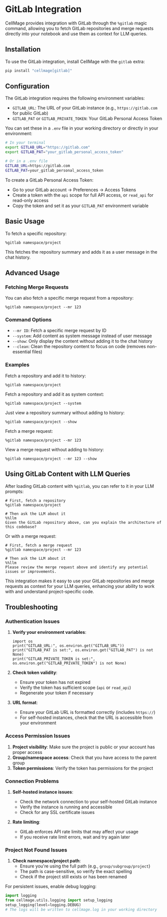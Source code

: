 # GitLab Integration

CellMage provides integration with GitLab through the `%gitlab` magic command, allowing you to fetch GitLab repositories and merge requests directly into your notebook and use them as context for LLM queries.

## Installation

To use the GitLab integration, install CellMage with the `gitlab` extra:

```bash
pip install "cellmage[gitlab]"
```

## Configuration

The GitLab integration requires the following environment variables:

- `GITLAB_URL`: The URL of your GitLab instance (e.g., `https://gitlab.com` for public GitLab)
- `GITLAB_PAT` or `GITLAB_PRIVATE_TOKEN`: Your GitLab Personal Access Token

You can set these in a `.env` file in your working directory or directly in your environment:

```bash
# In your terminal
export GITLAB_URL="https://gitlab.com"
export GITLAB_PAT="your_gitlab_personal_access_token"

# Or in a .env file
GITLAB_URL=https://gitlab.com
GITLAB_PAT=your_gitlab_personal_access_token
```

To create a GitLab Personal Access Token:
- Go to your GitLab account → Preferences → Access Tokens
- Create a token with the `api` scope for full API access, or `read_api` for read-only access
- Copy the token and set it as your `GITLAB_PAT` environment variable

## Basic Usage

To fetch a specific repository:

```ipython
%gitlab namespace/project
```

This fetches the repository summary and adds it as a user message in the chat history.

## Advanced Usage

### Fetching Merge Requests

You can also fetch a specific merge request from a repository:

```ipython
%gitlab namespace/project --mr 123
```

### Command Options

- `--mr ID`: Fetch a specific merge request by ID
- `--system`: Add content as system message instead of user message
- `--show`: Only display the content without adding it to the chat history
- `--clean`: Clean the repository content to focus on code (removes non-essential files)

### Examples

Fetch a repository and add it to history:
```ipython
%gitlab namespace/project
```

Fetch a repository and add it as system context:
```ipython
%gitlab namespace/project --system
```

Just view a repository summary without adding to history:
```ipython
%gitlab namespace/project --show
```

Fetch a merge request:
```ipython
%gitlab namespace/project --mr 123
```

View a merge request without adding to history:
```ipython
%gitlab namespace/project --mr 123 --show
```

## Using GitLab Content with LLM Queries

After loading GitLab content with `%gitlab`, you can refer to it in your LLM prompts:

```ipython
# First, fetch a repository
%gitlab namespace/project

# Then ask the LLM about it
%%llm
Given the GitLab repository above, can you explain the architecture of this codebase?
```

Or with a merge request:

```ipython
# First, fetch a merge request
%gitlab namespace/project --mr 123

# Then ask the LLM about it
%%llm
Please review the merge request above and identify any potential issues or improvements.
```

This integration makes it easy to use your GitLab repositories and merge requests as context for your LLM queries, enhancing your ability to work with and understand project-specific code.

## Troubleshooting

### Authentication Issues

1. **Verify your environment variables**:
   ```ipython
   import os
   print("GITLAB_URL:", os.environ.get("GITLAB_URL"))
   print("GITLAB_PAT is set:", os.environ.get("GITLAB_PAT") is not None)
   print("GITLAB_PRIVATE_TOKEN is set:", os.environ.get("GITLAB_PRIVATE_TOKEN") is not None)
   ```

2. **Check token validity**:
   - Ensure your token has not expired
   - Verify the token has sufficient scope (`api` or `read_api`)
   - Regenerate your token if necessary

3. **URL format**:
   - Ensure your GitLab URL is formatted correctly (includes `https://`)
   - For self-hosted instances, check that the URL is accessible from your environment

### Access Permission Issues

1. **Project visibility**: Make sure the project is public or your account has proper access
2. **Group/namespace access**: Check that you have access to the parent group
3. **Token permissions**: Verify the token has permissions for the project

### Connection Problems

1. **Self-hosted instance issues**:
   - Check the network connection to your self-hosted GitLab instance
   - Verify the instance is running and accessible
   - Check for any SSL certificate issues

2. **Rate limiting**:
   - GitLab enforces API rate limits that may affect your usage
   - If you receive rate limit errors, wait and try again later

### Project Not Found Issues

1. **Check namespace/project path**:
   - Ensure you're using the full path (e.g., `group/subgroup/project`)
   - The path is case-sensitive, so verify the exact spelling
   - Check if the project still exists or has been renamed

For persistent issues, enable debug logging:

```python
import logging
from cellmage.utils.logging import setup_logging
setup_logging(level=logging.DEBUG)
# The logs will be written to cellmage.log in your working directory
```
